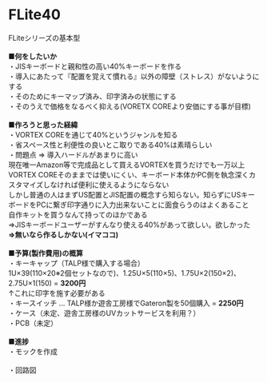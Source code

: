 # FLite40
FLiteシリーズの基本型<BR>
<BR>
<B>■何をしたいか</B><BR>
・JISキーボードと親和性の高い40%キーボードを作る<BR>
・導入にあたって『配置を覚えて慣れる』以外の障壁（ストレス）がないようにする<BR>
・そのためにキーマップ済み、印字済みの状態にする<BR>
・そのうえで価格をなるべく抑える(VORETX COREより安価にする事が目標)<BR>
<BR>
<B>■作ろうと思った経緯</B><BR>
・VORTEX COREを通じて40%というジャンルを知る<BR>
・省スペース性と利便性の良いとこ取りである40%は素晴らしい<BR>
・問題点 ⇒ 導入ハードルがあまりに高い<BR>
現在唯一Amazon等で完成品として買えるVORTEXを買うだけでも一万以上<BR>
VORTEX COREそのままでは使いにくい、キーボード本体かPC側を執念深くカスタマイズしなければ便利に使えるようにならない<BR>
しかし普通の人はまずUS配置とJIS配置の概念すら知らない。知らずにUSキーボードをPCに繋ぎ印字通りに入力出来ないことに面食らうのはよくあること<BR>
自作キットを買うなんて持ってのほかである<BR>
⇒JISキーボードユーザーがすんなり使える40%があって欲しい。欲しかった<BR>
<B>⇒無いなら作るしかない(イマココ)</B><BR>
<BR>
<B>■予算(製作費用)の概算</B><BR>
・キーキャップ（TALP様で購入する場合）<BR>
1U×39(110×20※2個セットなので)、1.25U×5(110×5)、1.75U×2(150×2)、2.75U×1(150) = <B>3200円</B><BR>
↑これに印字を施す必要がある<BR>
・キースイッチ … TALP様か遊舎工房様でGateron製を50個購入 = <B>2250円</B><BR>
・ケース（未定、遊舎工房様のUVカットサービスを利用？）<BR>
・PCB（未定）<BR>
<BR>
<B>■進捗</B><BR>
・モックを作成<BR>
<BR>
・回路図<BR>
